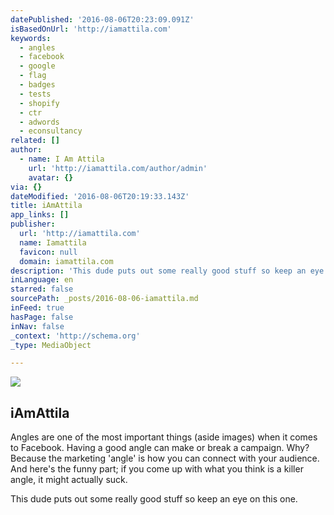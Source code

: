 ```yaml
---
datePublished: '2016-08-06T20:23:09.091Z'
isBasedOnUrl: 'http://iamattila.com'
keywords:
  - angles
  - facebook
  - google
  - flag
  - badges
  - tests
  - shopify
  - ctr
  - adwords
  - econsultancy
related: []
author:
  - name: I Am Attila
    url: 'http://iamattila.com/author/admin'
    avatar: {}
via: {}
dateModified: '2016-08-06T20:19:33.143Z'
title: iAmAttila
app_links: []
publisher:
  url: 'http://iamattila.com'
  name: Iamattila
  favicon: null
  domain: iamattila.com
description: 'This dude puts out some really good stuff so keep an eye on this one. '
inLanguage: en
starred: false
sourcePath: _posts/2016-08-06-iamattila.md
inFeed: true
hasPage: false
inNav: false
_context: 'http://schema.org'
_type: MediaObject

---
```

<article style=""><img src="https://imgflo.herokuapp.com/graph/vahj1ThiexotieMo/a037f81618ef4d58154419a57797a26e/noop.jpg?input=http%3A%2F%2Fiamattila.com%2Fwp-content%2Fuploads%2F2016%2F06%2Ffacebook-monetization-750x300.jpg" /><h1>iAmAttila</h1><p>Angles are one of the most important things (aside images) when it comes to Facebook. Having a good angle can make or break a campaign. Why? Because the marketing 'angle' is how you can connect with your audience. And here's the funny part; if you come up with what you think is a killer angle, it might actually suck.</p></article>

This dude puts out some really good stuff so keep an eye on this one.